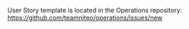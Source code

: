 User Story template is located in the Operations repository: https://github.com/teamniteo/operations/issues/new
